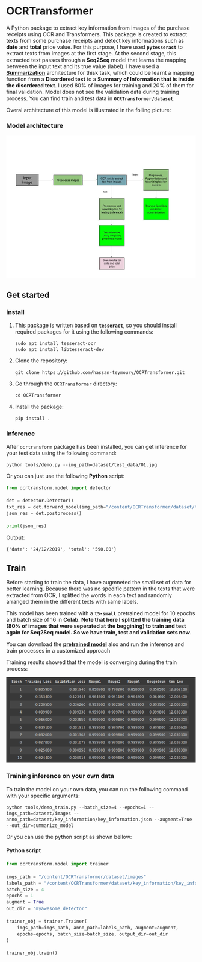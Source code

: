 # OCRTransformer

A Python package to extract key information from images of the purchase receipts using OCR and Transformers.
This package is created to extract texts from some purchase receipts and detect key informations such as __date__ and __total__ price value. For this purpose, I have used __`pytesseract`__ to extract texts from images at the first stage. At the second stage, this extracted text passes through a __Seq2Seq__ model that learns the mapping between the input text and its true value (label). I have used a [__Summarization__](https://huggingface.co/docs/transformers/tasks/summarization) architecture for thisk task, which could be learnt a mapping function from a __Disordered text__ to a __Summary of Information that is inside the disordered text__. I used 80% of images for training and 20% of them for final validation. Model does not see the validation data during training process.
You can find train and test data in __`OCRTransformer/dataset`__.


Overal architecture of this model is illustrated in the folling picture:

### Model architecture


![Alt text](docs/model_arch.jpg)



## Get started


### __install__

1. This package is written based on __`tesseract`__,  so you should install required packages for it using the following commands:

    ```terminal
    sudo apt install tesseract-ocr
    sudo apt install libtesseract-dev
    ```


2. Clone the repository:

    ```terminal
    git clone https://github.com/hassan-teymoury/OCRTransformer.git
    ```

3. Go through the `OCRTransformer` directory:
    
    ```terminal
    cd OCRTransformer
    ```

4. Install the package:

    ```terminal
    pip install .
    ```


### Inference

After `ocrtransform` package has been installed, you can get inference for your test data using the following command:

```terminal
python tools/demo.py --img_path=dataset/test_data/01.jpg
```

Or you can just use the following __Python__ script:

```python
from ocrtransform.model import detector

det = detector.Detector()
txt_res = det.forward_model(img_path="/content/OCRTransformer/dataset/test_data/02.jpg")
json_res = det.postprocess()

print(json_res)
```

Output:
```terinal
{'date': '24/12/2019', 'total': '590.00'}
```

## Train

Before starting to train the data, I have augmneted the small set of data for better learning. Because there was no spedific pattern in the texts that were extracted from OCR, I splitted the words in each text and randomly arranged them in the different texts with same labels. 

This model has been trained with a __`t5-small`__ pretrained model for 10 epochs and batch size of 16 in __Colab__.  __Note that here I splitted the training data (80% of images that were seperated at the beggining) to train and test again for Seq2Seq model.  So we have train, test and validation sets now__.

You can download the [__pretrained model__](https://drive.google.com/drive/folders/16R6xaxp_N5fYfXfaC96JOFxgtcsNGdxY?usp=sharing) also and run the inference and train processes in a customized approach


Training results showed that the model is converging during the train process:

![Alt text](docs/train_10_epochs.png)

### Training inference on your own data

To train the model on your own data, you can run the following command with your specific arguments:

```terminal
python tools/demo_train.py --batch_size=4 --epochs=1 --imgs_path=dataset/images --anno_path=dataset/key_information/key_information.json --augment=True --out_dir=summarize_model
```

Or you can use the python script as shown bellow:

#### Python script
```python
from ocrtransform.model import trainer

imgs_path = "/content/OCRTransformer/dataset/images"
labels_path = "/content/OCRTransformer/dataset/key_information/key_information.json"
batch_size = 4
epochs = 1
augment = True
out_dir = "myawesome_detector"

trainer_obj = trainer.Trainer(
    imgs_path=imgs_path, anno_path=labels_path, augment=augment,
    epochs=epochs, batch_size=batch_size, output_dir=out_dir
)

trainer_obj.train()
```